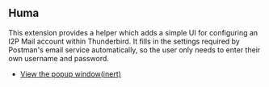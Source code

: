 ## Huma

This extension provides a helper which adds a simple UI for configuring an
I2P Mail account within Thunderbird. It fills in the settings required by
Postman's email service automatically, so the user only needs to enter their
own username and password.

- [View the popup window(inert)](popup.html)
